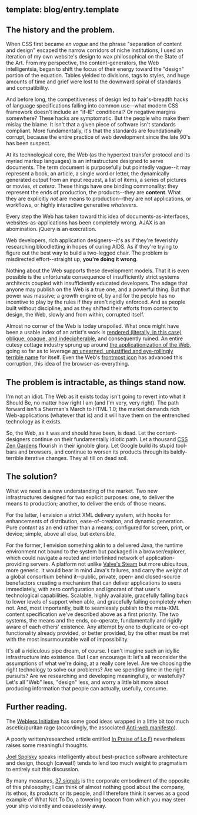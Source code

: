 template: blog/entry.template
---

## The history and the problem.

When CSS first became _en vogue_ and the phrase "separation of content and
design" escaped the narrow corridors of niche institutions, I used an iteration
of my own website's design to wax philosophical on the State of the Art. From my
perspective, the content-generators, the Web intelligentsia, began to shift the
focus of their energy toward the "design" portion of the equation. Tables
yielded to divisions, tags to styles, and huge amounts of time and grief were
lost to the downward spiral of standards and compatibility.

And before long, the competitiveness of design led to hair's-breadth hacks of
language specifications falling into common use--what modern CSS framework
doesn't include an "if-IE" conditional? Or negative margins somewhere? These
hacks are symptomatic. But the people who make them mislay the blame. It isn't
that a given piece of software isn't standards compliant. More fundamentally,
it's that the standards are foundationally corrupt, because the entire practice
of web development since the late 90's has been suspect.

At its technological core, the Web (as the hypertext transfer protocol and its
myriad markup languages) is an infrastructure designed to serve documents. The
term document is purposefully but pointedly vague--it may represent a book, an
article, a single word or letter, the dynamically generated output from an input
request, a list of items, a series of pictures or movies, _et cetera_. These
things have one binding commonality: they represent the ends of production, the
products--they are **content**. What they are explicitly _not_ are means to
production--they are not applications, or workflows, or highly interactive
generative _whatevers_.

Every step the Web has taken toward this idea of documents-as-interfaces,
websites-as-applications has been completely wrong. AJAX is an abomination.
jQuery is an execration.

Web developers, rich application designers--it's as if they're feverishly
researching bloodletting in hopes of curing AIDS. As if they're trying to figure
out the best way to build a two-legged chair. The problem is misdirected
effort--straight up, **you're doing it wrong**.

Nothing about the Web supports these development models. That it is even
possible is the unfortunate consequence of insufficiently strict systems
architects coupled with insufficiently educated developers. The adage that
anyone may publish on the Web is a true one, and a powerful thing. But that
power was massive; a growth engine of, by and for the people has no incentive to
play by the rules if they aren't rigidly enforced. And as people built without
discipline, and as they shifted their efforts from content to design, the Web,
slowly and from within, corrupted itself.

Almost no corner of the Web is today unspoiled. What once might have been a
usable index of an artist's work is
[rendered (literally, in this case) oblique, opaque, and indecipherable](http://www.mayalin.com/),
and consequently ruined. An entire cutesy cottage industry sprung up around
[the applicationization of the Web](http://keyboardr.com),
going so far as to leverage
[an unearned, unjustified and eye-rollingly terrible name](http://en.wikipedia.org/wiki/Web_2.0)
for itself. Even the Web's
[frontmost icon](http://google.com)
has advanced this corruption, this idea of the browser-as-everything.


## The problem is intractable, as things stand now.

I'm not an idiot. The Web as it exists today isn't going to revert into what it
Should Be, no matter how right I am (and I'm very, very right). The path forward
isn't a Sherman's March to HTML 1.0; the market demands rich Web-applications
(whatever that is) and it will have them on the entrenched technology as it
exists.

So, the Web, as it was and should have been, is dead. Let the content-designers
continue on their fundamentally idiotic path. Let a thousand
[CSS Zen Gardens](http://csszengarden.com)
flourish in their ignoble glory. Let Google build its stupid tool-bars and
browsers, and continue to worsen its products through its baldly-terrible
iterative changes. They all till on dead soil.


## The solution?

What we need is a new understanding of the market. Two new infrastructures
designed for two explicit purposes: one, to deliver the means to production;
another, to deliver the ends of those means.

For the latter, I envision a strict XML delivery system, with hooks for
enhancements of distribution, ease-of-creation, and dynamic generation. Pure
_content_ as an end rather than a means; configured for screen, print, or
device; simple, above all else, but extensible.

For the former, I envision something akin to a delivered Java, the runtime
environment not bound to the system but packaged in a browser/explorer, which
could navigate a routed and interlinked network of application-providing
servers. A platform not unlike [Valve's Steam](http://steampowered.com)
but more ubiquitous, more generic. It would bear in mind Java's failures, and
carry the weight of a global consortium behind it--public, private, open- and
closed-source benefactors creating a mechanism that can deliver applications to
users immediately, with zero configuration and ignorant of that user's
technological capabilities. Scalable, highly available, gracefully falling back
to lower levels of support when able, and gracefully failing completely when
not. And, most importantly, built to seamlessly publish to the meta-XML content
specification we've described above as a first priority. The two systems, the
means and the ends, co-operate, fundamentally and rigidly aware of each others'
existence. Any attempt by one to duplicate or co-opt functionality already
provided, or better provided, by the other must be met with the most
insurmountable wall of impossibility.

It's all a ridiculous pipe dream, of course. I can't imagine such an idyllic
infrastructure into existence. But I can encourage it: let's all reconsider the
assumptions of what we're doing, at a really core level. Are we choosing the
right technology to solve our problems? Are we spending time in the right
pursuits? Are we researching and developing meaningfully, or wastefully? Let's
all "Web" less, "design" less, and worry a little bit more about producing
information that people can actually, usefully, consume.


## Further reading.

The [Webless Initiative](http://port70.net/webless/) has some good ideas wrapped
in a little bit too much ascetic/puritan rage (accordingly, the associated
[Anti-web manifesto](http://port70.net/webless/antiweb.html)).

A poorly written/researched article entitled
[In Praise of Lo Fi](http://www.jackcheng.com/in-praise-of-lo-fi)
nevertheless raises some meaningful thoughts.

[Joel Spolsky](http://www.joelonsoftware.com)
speaks intelligently about best-practice software architecture and design,
though (caveat!) tends to lend too much weight to pragmatism to entirely suit
this discussion.

By many measures,
[37 signals](http://37signals.com)
is the corporate embodiment of the opposite of this philosophy; I can think of
almost nothing good about the company, its ethos, its products or its people,
and I therefore think it serves as a good example of What Not To Do, a towering
beacon from which you may steer your ship violently and ceaselessly away.
